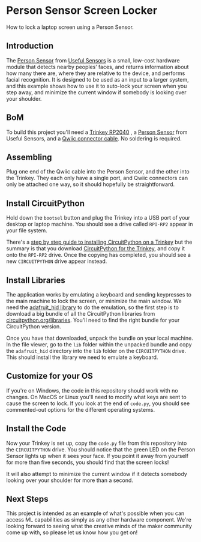 # Person Sensor Screen Locker
How to lock a laptop screen using a Person Sensor.

## Introduction

The [Person Sensor](https://usfl.ink/ps) from [Useful Sensors](https://usefulsensors.com)
is a small, low-cost hardware module that detects nearby peoples’ faces, and
returns information about how many there are, where they are relative to the
device, and performs facial recognition. It is designed to be used as an input
to a larger system, and this example shows how to use it to auto-lock your
screen when you step away, and minimize the current window if somebody is
looking over your shoulder.

## BoM

To build this project you'll need a [Trinkey RP2040](https://www.adafruit.com/product/5056)
, a [Person Sensor](https://usfl.ink/ps) from Useful Sensors, and a [Qwiic connector cable](https://www.sparkfun.com/products/17257).
No soldering is required.

## Assembling

Plug one end of the Qwiic cable into the Person Sensor, and the other into the
Trinkey. They each only have a single port, and Qwiic connectors can only be
attached one way, so it should hopefully be straightforward.

## Install CircuitPython

Hold down the `bootsel` button and plug the Trinkey into a USB port of your
desktop or laptop machine. You should see a drive called `RPI-RP2` appear in
your file system.

There's a [step by step guide to installing CircuitPython on a Trinkey](https://learn.adafruit.com/adafruit-trinkey-qt2040/circuitpython)
but the summary is that you download [CircuitPython for the Trinkey](https://circuitpython.org/board/adafruit_qt2040_trinkey/),
and copy it onto the `RPI-RP2` drive. Once the copying has completed, you should
see a new `CIRCUITPYTHON` drive appear instead.

## Install Libraries

The application works by emulating a keyboard and sending keypresses to the main
machine to lock the screen, or minimize the main window. We need the [adafruit_hid library](https://docs.circuitpython.org/projects/hid/en/latest/)
to do the emulation, so the first step is to download a big bundle of all the
CircuitPython libraries from [circuitpython.org/libraries](https://circuitpython.org/libraries). You'll need to find the right bundle for your CircuitPython version.

Once you have that downloaded, unpack the bundle on your local machine. In the
file viewer, go to the `lib` folder within the unpacked bundle and copy the
`adafruit_hid` directory into the `lib` folder on the `CIRCUITPYTHON` drive.
This should install the library we need to emulate a keyboard.

## Customize for your OS

If you're on Windows, the code in this repository should work with no changes.
On MacOS or Linux you'll need to modify what keys are sent to cause the screen
to lock. If you look at the end of `code.py`, you should see commented-out
options for the different operating systems.

## Install the Code

Now your Trinkey is set up, copy the `code.py` file from this repository into
the `CIRCUITPYTHON` drive. You should notice that the green LED on the Person
Sensor lights up when it sees your face. If you point it away from yourself for
more than five seconds, you should find that the screen locks!

It will also attempt to minimize the current window if it detects somebody
looking over your shoulder for more than a second.

## Next Steps

This project is intended as an example of what's possible when you can access
ML capabilities as simply as any other hardware component. We're looking forward
to seeing what the creative minds of the maker community come up with, so please
let us know how you get on!